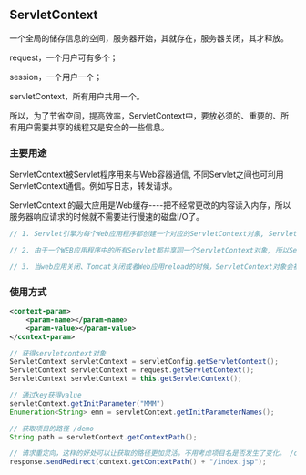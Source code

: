 ## ServletContext

一个全局的储存信息的空间，服务器开始，其就存在，服务器关闭，其才释放。

request，一个用户可有多个；

session，一个用户一个；

servletContext，所有用户共用一个。

所以，为了节省空间，提高效率，ServletContext中，要放必须的、重要的、所有用户需要共享的线程又是安全的一些信息。



### 主要用途

ServletContext被Servlet程序用来与Web容器通信, 不同Servlet之间也可利用ServletContext通信。例如写日志，转发请求。

ServletContext 的最大应用是Web缓存----把不经常更改的内容读入内存，所以服务器响应请求的时候就不需要进行慢速的磁盘I/O了。

```java
// 1. Servlet引擎为每个Web应用程序都创建一个对应的ServletContext对象, ServletContext对象被包含在ServletConfig对象中, 调用ServletConfig.getServletContext方法可以返回ServletContext对象的引用.

// 2. 由于一个WEB应用程序中的所有Servlet都共享同一个ServletContext对象, 所以ServletContext对象被称之为application对象(Web应用程序对象).

// 3. 当web应用关闭、Tomcat关闭或者Web应用reload的时候，ServletContext对象会被销毁
```



### 使用方式

```xml
<context-param>
    <param-name></param-name>
    <param-value></param-value>
</context-param>
```

```java
// 获得servletcontext对象
ServletContext servletContext = servletConfig.getServletContext();
ServletContext servletContext = request.getServletContext();
ServletContext servletContext = this.getServletContext();

// 通过key获得value
servletContext.getInitParameter("MMM")
Enumeration<String> emn = servletContext.getInitParameterNames();  

// 获取项目的路径 /demo  
String path = servletContext.getContextPath();  

// 请求重定向，这样的好处可以让获取的路径更加灵活。不用考虑项目名是否发生了变化。 /demo/index.jsp  
response.sendRedirect(context.getContextPath() + "/index.jsp");  
```



